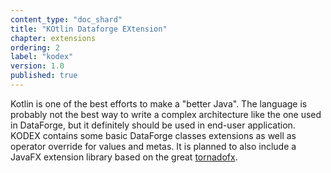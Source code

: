 ```yaml
---
content_type: "doc_shard"
title: "KOtlin Dataforge EXtension"
chapter: extensions
ordering: 2
label: "kodex"
version: 1.0
published: true
---
```

Kotlin is one of the best efforts to make a "better Java". The language is probably not the best way to write a complex architecture like the one used in DataForge, but it definitely should be used in end-user application. KODEX contains some basic DataForge classes extensions as well as operator override for values and metas. It is planned to also include a JavaFX extension library based on the great [tornadofx](https://github.com/edvin/tornadofx).